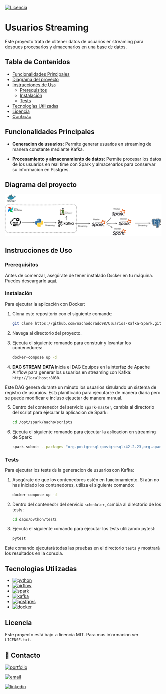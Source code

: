 
[![Licencia](https://img.shields.io/badge/Licencia-MIT-blue.svg)](LICENSE)

# Usuarios Streaming

Este proyecto trata de obtener datos de usuarios en streaming para despues procesarlos y almacenarlos en una base de datos. 

## Tabla de Contenidos
- [Funcionalidades Principales](#funcionalidades-principales)
- [Diagrama del proyecto](#diagrama-del-proyecto)
- [Instrucciones de Uso](#instrucciones-de-uso)
  - [Prerequisitos](#prerequisitos)
  - [Instalación](#instalación)
  - [Tests](#tests)
- [Tecnologías Utilizadas](#tecnologias-utilizadas)
- [Licencia](#licencia)
- [Contacto](#contacto)

## Funcionalidades Principales

- **Generacion de usuarios:** Permite generar usuarios en streaming de manera constante mediante Kafka. 

- **Procesamiento y almacenamiento de datos:** Permite procesar los datos de los usuarios en real time con Spark y almacenarlos para conservar su informacion en Postgres.

## Diagrama del proyecto

![Diagrama](./diagrama/diagrama.png)

## Instrucciones de Uso

### Prerequisitos

Antes de comenzar, asegúrate de tener instalado Docker en tu máquina. Puedes descargarlo [aquí](https://www.docker.com/get-started).

### Instalación

Para ejecutar la aplicación con Docker:

1. Clona este repositorio con el siguiente comando:

    ```bash
    git clone https://github.com/nachodorado98/Usuarios-Kafka-Spark.git
    ```

2. Navega al directorio del proyecto.

3. Ejecuta el siguiente comando para construir y levantar los contenedores:

    ```bash
    docker-compose up -d
    ```

4. **DAG STREAM DATA**
Inicia el DAG Equipos en la interfaz de Apache Airflow para generar los usuarios en streaming con Kafka: `http://localhost:8080`.

Este DAG genera durante un minuto los usuarios simulando un sistema de registro de usuraios. Esta planificado para ejecutarse de manera diaria pero se puede modificar e incluso ejeuctar de manera manual.

5. Dentro del contenedor del servicio `spark-master`, cambia al directorio del script para ejecutar la aplicacion de Spark:

    ```bash
    cd /opt/spark/nacho/scripts
    ```

6. Ejecuta el siguiente comando para ejecutar la aplicacion en streaming de Spark:

    ```bash
    spark-submit --packages "org.postgresql:postgresql:42.2.23,org.apache.spark:spark-sql-kafka-0-10_2.12:3.3.0" ./spark_script.py
    ```

### Tests

Para ejecutar los tests de la generacion de usuarios con Kafka:

1. Asegúrate de que los contenedores estén en funcionamiento. Si aún no has iniciado los contenedores, utiliza el siguiente comando:

    ```bash
    docker-compose up -d
    ```

2. Dentro del contenedor del servicio `scheduler`, cambia al directorio de los tests:

    ```bash
    cd dags/python/tests
    ```

3. Ejecuta el siguiente comando para ejecutar los tests utilizando pytest:

    ```bash
    pytest
    ```

Este comando ejecutará todas las pruebas en el directorio `tests` y mostrará los resultados en la consola.

## Tecnologías Utilizadas

- [![python](https://img.shields.io/badge/Python-FFD43B?style=for-the-badge&logo=python&logoColor=blue)](https://www.python.org/)
- [![airflow](https://img.shields.io/badge/Airflow-017CEE?style=for-the-badge&logo=Apache%20Airflow&logoColor=white)](https://airflow.apache.org/)
- [![spark](https://img.shields.io/badge/Apache_Spark-FFFFFF?style=for-the-badge&logo=apachespark&logoColor=#E35A16)](https://spark.apache.org/)
- [![kafka](https://img.shields.io/badge/Apache_Kafka-231F20?style=for-the-badge&logo=apache-kafka&logoColor=white)](https://kafka.apache.org/)
- [![postgres](https://img.shields.io/badge/PostgreSQL-316192?style=for-the-badge&logo=postgresql&logoColor=white)](https://www.postgresql.org/)
- [![docker](https://img.shields.io/badge/Docker-2CA5E0?style=for-the-badge&logo=docker&logoColor=white)](https://www.docker.com/)


## Licencia

Este proyecto está bajo la licencia MIT. Para mas informacion ver `LICENSE.txt`.
## 🔗 Contacto
[![portfolio](https://img.shields.io/badge/proyecto-000?style=for-the-badge&logo=ko-fi&logoColor=white)](https://github.com/nachodorado98/Usuarios-Kafka-Spark.git)

[![email](https://img.shields.io/badge/Gmail-D14836?style=for-the-badge&logo=gmail&logoColor=white)](mailto:natxo98@gmail.com)

[![linkedin](https://img.shields.io/badge/linkedin-0A66C2?style=for-the-badge&logo=linkedin&logoColor=white)](https://www.linkedin.com/in/nacho-dorado-ruiz-339209237/)
